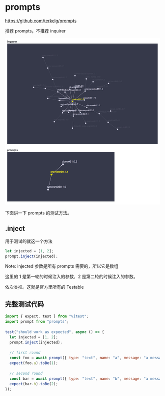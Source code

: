 # prompts

https://github.com/terkelg/prompts

推荐 prompts，不推荐 inquirer

![](./compare.jpeg)

下面讲一下 prompts 的测试方法。

## .inject

用于测试的就这一个方法

```js
let injected = [1, 2];
prompt.inject(injected);
```

Note: injected 参数是所有 prompts 需要的，所以它是数组

这里的 1 是第一轮的时候注入的参数，2 是第二轮的时候注入的参数。

依次类推。这就是官方里所有的 Testable

## 完整测试代码

```js
import { expect, test } from "vitest";
import prompt from "prompts";

test("should work as expected", async () => {
  let injected = [1, 2];
  prompt.inject(injected);

  // first round
  const foo = await prompt({ type: "text", name: "a", message: "a message" });
  expect(foo.a).toBe(1);

  // second round
  const bar = await prompt({ type: "text", name: "b", message: "a message" });
  expect(bar.b).toBe(2);
});
```

